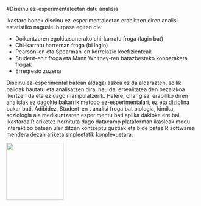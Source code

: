 #Diseinu ez-esperimentaleetan datu analisia

Ikastaro honek diseinu ez-esperimentaleetan erabiltzen diren analisi estatistiko nagusiei birpasa egiten die:

<ul>
<li>Doikuntzaren egokitasunerako chi-karratu froga (lagin bat)</li>
<li>Chi-karratu harreman froga (bi lagin)</li>
<li>Pearson-en eta Spearman-en korrelazio koefizienteak</li>
<li>Student-en t froga eta Mann Whitney-ren batazbesteko konparaketa frogak</li>
<li>Erregresio zuzena</li>
</ul>

Diseinu ez-esperimental batean aldagai askea ez da aldarazten, soilik balioak hautatu eta analisatzen dira, hau da, errealitatea den bezalakoa ikertzen da eta ez dago manipulatzerik. Halere, ohar gisa, erabiliko diren analisiak ez dagokie bakarrik metodo ez-esperimentalari, ez eta diziplina bakar bati. Adibidez, Student-en t analisi froga bat biologia, kimika, soziologia ala medikuntzaren esperimentu bati aplika dakioke ere bai. Ikastaroa R ariketez hornituta dago datacamp plataforman ikasleak modu interaktibo batean uler ditzan kontzeptu guztiak eta bide batez R softwarea mendera dezan ariketa sinpleetatik konplexuetara.

<a href=https://www.datacamp.com/courses/17196 target="_blank"><img src="https://s3.amazonaws.com/assets.datacamp.com/img/github/content-engineering-repos/course_button.png" width="150"></a>

